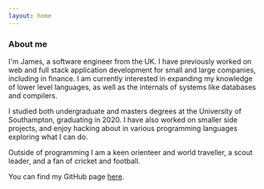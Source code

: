 ```yaml
---
layout: home
---
```

### About me

I'm James, a software engineer from the UK. I have previously worked on web and full stack application development for small and large companies, including in finance. I am currently interested in expanding my knowledge of lower level languages, as well as the internals of systems like databases and compilers.

I studied both undergraduate and masters degrees at the University of Southampton, graduating in 2020. I have also worked on smaller side projects, and enjoy hacking about in various programming languages exploring what I can do.

Outside of programming I am a keen orienteer and world traveller, a scout leader, and a fan of cricket and football.

You can find my GitHub page [here](https://github.com/JamesErrington).

